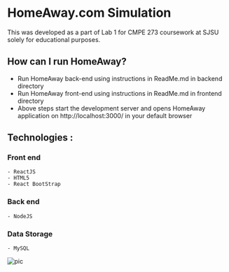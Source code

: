 # HomeAway.com Simulation
This was developed as a part of Lab 1 for CMPE 273 coursework at SJSU solely for educational purposes.

## How can I run HomeAway?
  - Run HomeAway back-end using instructions in ReadMe.md in backend directory
  - Run HomeAway front-end using instructions in ReadMe.md in frontend directory
  - Above steps start the development server and opens HomeAway application on http://localhost:3000/ in your default browser
    
## Technologies : 

  ### Front end 
    - ReactJS
    - HTML5
    - React BootStrap

  ### Back end 
    - NodeJS

  ### Data Storage
    - MySQL

![pic](https://user-images.githubusercontent.com/25673997/50368694-7e81ea80-0540-11e9-9869-cb1163d9d4fe.jpg)
